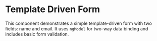 # Template Driven Form
This component demonstrates a simple template-driven form with two fields: name and email. It uses `ngModel` for two-way data binding and includes basic form validation.